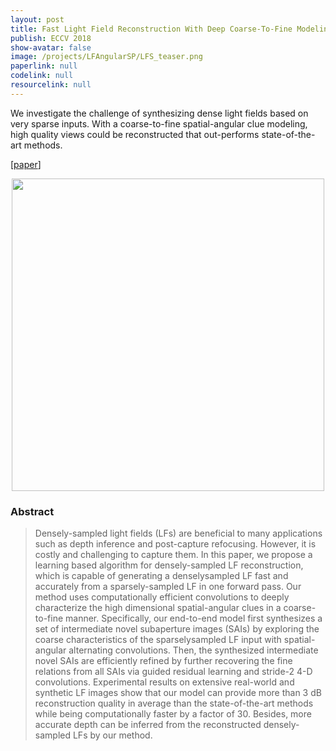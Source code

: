 ```yaml
---
layout: post
title: Fast Light Field Reconstruction With Deep Coarse-To-Fine Modeling of Spatial-Angular Clues
publish: ECCV 2018
show-avatar: false
image: /projects/LFAngularSP/LFS_teaser.png
paperlink: null
codelink: null
resourcelink: null
---
```

We investigate the challenge of synthesizing dense light fields based on very sparse inputs. With a coarse-to-fine spatial-angular clue modeling, high quality views could be reconstructed that out-performs state-of-the-art methods.  
  
\[[paper](null)\]
  
<p align="center">
<img src="https://hotndy.github.io/projects/LFAngularSP/LFS_teaser.png" width="500px"/>
</p>


### Abstract
> Densely-sampled light fields (LFs) are beneficial to many applications such as depth inference and post-capture refocusing. However, it is costly and challenging to capture them. In this paper, we propose a learning based algorithm for densely-sampled LF reconstruction, which is capable of generating a denselysampled LF fast and accurately from a sparsely-sampled LF in one forward pass. Our method uses computationally efficient convolutions to deeply characterize the high dimensional spatial-angular clues in a coarse-to-fine manner. Specifically, our end-to-end model first synthesizes a set of intermediate novel subaperture images (SAIs) by exploring the coarse characteristics of the sparselysampled LF input with spatial-angular alternating convolutions. Then, the synthesized intermediate novel SAIs are efficiently refined by further recovering the fine relations from all SAIs via guided residual learning and stride-2 4-D convolutions. Experimental results on extensive real-world and synthetic LF images show that our model can provide more than 3 dB reconstruction quality in average than the state-of-the-art methods while being computationally faster by a factor of 30. Besides, more accurate depth can be inferred from the reconstructed densely-sampled LFs by our method.
